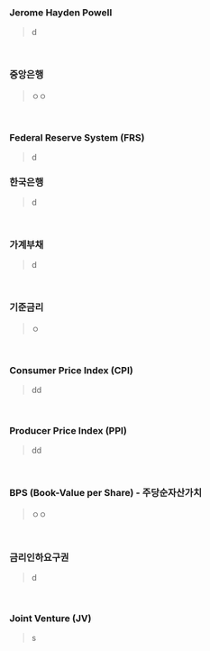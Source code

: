 ### Jerome Hayden Powell
> d

<br>

### 중앙은행
> ㅇㅇ

<br>

### Federal Reserve System (FRS)
> d

### 한국은행
> d

<br>

### 가계부채
> d

<br>

### 기준금리
> ㅇ

<br>

### Consumer Price Index (CPI)
> dd

<br>

### Producer Price Index (PPI)
> dd

<br>

### BPS (Book-Value per Share) - 주당순자산가치
> ㅇㅇ

<br>

### 금리인하요구권
> d

<br>

### Joint Venture (JV)
> s

<br>

